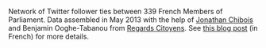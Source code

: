 Network of Twitter follower ties between 339 French Members of Parliament. Data assembled in May 2013 with the help of [Jonathan Chibois][jc] and Benjamin Ooghe-Tabanou from [Regards Citoyens][rc]. See [this blog post][pb] (in French) for more details.

[jc]: http://laspic.hypotheses.org/
[rc]: http://www.regardscitoyens.org/
[pb]: http://politbistro.hypotheses.org/1752
